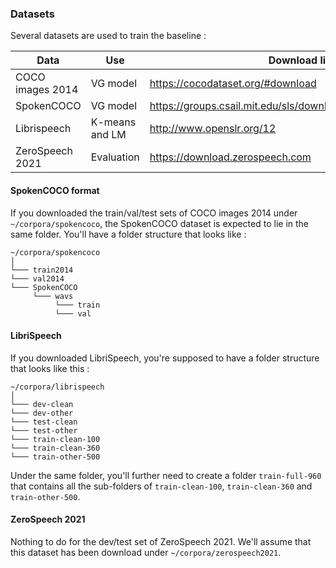 ### Datasets

Several datasets are used to train the baseline :

| Data | Use | Download link |
---|---|---
| COCO images 2014 | VG model | https://cocodataset.org/#download |
| SpokenCOCO | VG model | https://groups.csail.mit.edu/sls/downloads/placesaudio/index.cgi|
| Librispeech | K-means and LM | http://www.openslr.org/12 |
| ZeroSpeech 2021 | Evaluation | https://download.zerospeech.com |

#### SpokenCOCO format

If you downloaded the train/val/test sets of COCO images 2014 under `~/corpora/spokencoco`, the SpokenCOCO dataset is expected to lie in the same folder.
You'll have a folder structure that looks like :

```
~/corpora/spokencoco
│
└─── train2014
└─── val2014
└─── SpokenCOCO
     └─── wavs
          └─── train
          └─── val
```

#### LibriSpeech

If you downloaded LibriSpeech, you're supposed to have a folder structure that looks like this :

```
~/corpora/librispeech
│
└─── dev-clean
└─── dev-other
└─── test-clean
└─── test-other
└─── train-clean-100
└─── train-clean-360
└─── train-other-500
```

Under the same folder, you'll further need to create a folder `train-full-960` that contains all the sub-folders of `train-clean-100`, `train-clean-360` and `train-other-500`.


#### ZeroSpeech 2021

Nothing to do for the dev/test set of ZeroSpeech 2021. We'll assume that this dataset has been download under `~/corpora/zerospeech2021`.
